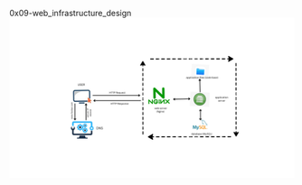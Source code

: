 0x09-web_infrastructure_design
![Simple Web Stack](https://github.com/MaiZakaria18/alx-system_engineering-devops/blob/7c83e711557cef85d474e570ac7f5789fc4768bc/0x09-web_infrastructure_design/0-simple_web_stack.png)
